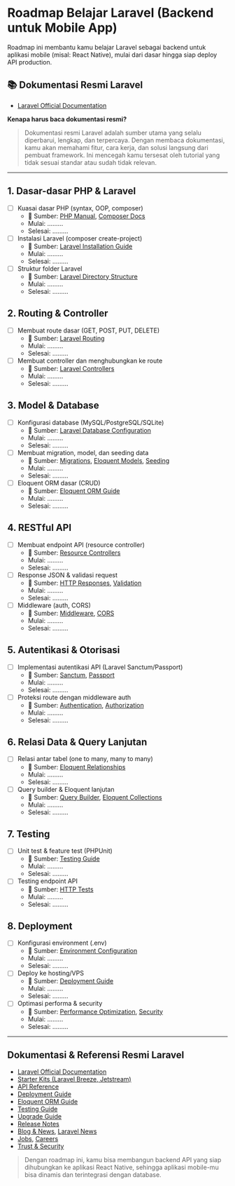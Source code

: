 
# Roadmap Belajar Laravel (Backend untuk Mobile App)

Roadmap ini membantu kamu belajar Laravel sebagai backend untuk aplikasi mobile (misal: React Native), mulai dari dasar hingga siap deploy API production.

## 📚 Dokumentasi Resmi Laravel
- [Laravel Official Documentation](https://laravel.com/docs)

**Kenapa harus baca dokumentasi resmi?**
> Dokumentasi resmi Laravel adalah sumber utama yang selalu diperbarui, lengkap, dan terpercaya. Dengan membaca dokumentasi, kamu akan memahami fitur, cara kerja, dan solusi langsung dari pembuat framework. Ini mencegah kamu tersesat oleh tutorial yang tidak sesuai standar atau sudah tidak relevan.

---

## 1. Dasar-dasar PHP & Laravel
- [ ] Kuasai dasar PHP (syntax, OOP, composer)
	- 📖 Sumber: [PHP Manual](https://www.php.net/manual/en/), [Composer Docs](https://getcomposer.org/doc/)
	- Mulai: .........
	- Selesai: .........
- [ ] Instalasi Laravel (composer create-project)
	- 📖 Sumber: [Laravel Installation Guide](https://laravel.com/docs/master/installation)
	- Mulai: .........
	- Selesai: .........
- [ ] Struktur folder Laravel
	- 📖 Sumber: [Laravel Directory Structure](https://laravel.com/docs/master/structure)
	- Mulai: .........
	- Selesai: .........

## 2. Routing & Controller
- [ ] Membuat route dasar (GET, POST, PUT, DELETE)
	- 📖 Sumber: [Laravel Routing](https://laravel.com/docs/master/routing)
	- Mulai: .........
	- Selesai: .........
- [ ] Membuat controller dan menghubungkan ke route
	- 📖 Sumber: [Laravel Controllers](https://laravel.com/docs/master/controllers)
	- Mulai: .........
	- Selesai: .........

## 3. Model & Database
- [ ] Konfigurasi database (MySQL/PostgreSQL/SQLite)
	- 📖 Sumber: [Laravel Database Configuration](https://laravel.com/docs/master/database)
	- Mulai: .........
	- Selesai: .........
- [ ] Membuat migration, model, dan seeding data
	- 📖 Sumber: [Migrations](https://laravel.com/docs/master/migrations), [Eloquent Models](https://laravel.com/docs/master/eloquent), [Seeding](https://laravel.com/docs/master/seeding)
	- Mulai: .........
	- Selesai: .........
- [ ] Eloquent ORM dasar (CRUD)
	- 📖 Sumber: [Eloquent ORM Guide](https://laravel.com/docs/master/eloquent)
	- Mulai: .........
	- Selesai: .........

## 4. RESTful API
- [ ] Membuat endpoint API (resource controller)
	- 📖 Sumber: [Resource Controllers](https://laravel.com/docs/master/controllers#resource-controllers)
	- Mulai: .........
	- Selesai: .........
- [ ] Response JSON & validasi request
	- 📖 Sumber: [HTTP Responses](https://laravel.com/docs/master/responses), [Validation](https://laravel.com/docs/master/validation)
	- Mulai: .........
	- Selesai: .........
- [ ] Middleware (auth, CORS)
	- 📖 Sumber: [Middleware](https://laravel.com/docs/master/middleware), [CORS](https://laravel.com/docs/master/middleware#cors)
	- Mulai: .........
	- Selesai: .........

## 5. Autentikasi & Otorisasi
- [ ] Implementasi autentikasi API (Laravel Sanctum/Passport)
	- 📖 Sumber: [Sanctum](https://laravel.com/docs/master/sanctum), [Passport](https://laravel.com/docs/master/passport)
	- Mulai: .........
	- Selesai: .........
- [ ] Proteksi route dengan middleware auth
	- 📖 Sumber: [Authentication](https://laravel.com/docs/master/authentication), [Authorization](https://laravel.com/docs/master/authorization)
	- Mulai: .........
	- Selesai: .........

## 6. Relasi Data & Query Lanjutan
- [ ] Relasi antar tabel (one to many, many to many)
	- 📖 Sumber: [Eloquent Relationships](https://laravel.com/docs/master/eloquent-relationships)
	- Mulai: .........
	- Selesai: .........
- [ ] Query builder & Eloquent lanjutan
	- 📖 Sumber: [Query Builder](https://laravel.com/docs/master/queries), [Eloquent Collections](https://laravel.com/docs/master/eloquent-collections)
	- Mulai: .........
	- Selesai: .........

## 7. Testing
- [ ] Unit test & feature test (PHPUnit)
	- 📖 Sumber: [Testing Guide](https://laravel.com/docs/master/testing)
	- Mulai: .........
	- Selesai: .........
- [ ] Testing endpoint API
	- 📖 Sumber: [HTTP Tests](https://laravel.com/docs/master/http-tests)
	- Mulai: .........
	- Selesai: .........

## 8. Deployment
- [ ] Konfigurasi environment (.env)
	- 📖 Sumber: [Environment Configuration](https://laravel.com/docs/master/configuration#environment-configuration)
	- Mulai: .........
	- Selesai: .........
- [ ] Deploy ke hosting/VPS
	- 📖 Sumber: [Deployment Guide](https://laravel.com/docs/master/deployment)
	- Mulai: .........
	- Selesai: .........
- [ ] Optimasi performa & security
	- 📖 Sumber: [Performance Optimization](https://laravel.com/docs/master/performance), [Security](https://laravel.com/docs/master/security)
	- Mulai: .........
	- Selesai: .........

---

## Dokumentasi & Referensi Resmi Laravel

- [Laravel Official Documentation](https://laravel.com/docs)
- [Starter Kits (Laravel Breeze, Jetstream)](https://laravel.com/starter-kits)
- [API Reference](https://api.laravel.com/docs/10.x)
- [Deployment Guide](https://laravel.com/docs/master/deployment)
- [Eloquent ORM Guide](https://laravel.com/docs/master/eloquent)
- [Testing Guide](https://laravel.com/docs/master/testing)
- [Upgrade Guide](https://laravel.com/docs/master/upgrade)
- [Release Notes](https://laravel.com/docs/releases)
- [Blog & News](https://blog.laravel.com), [Laravel News](https://laravel-news.com)
- [Jobs](https://larajobs.com/?partner=5), [Careers](https://laravel.com/careers)
- [Trust & Security](https://trust.laravel.com)

> Dengan roadmap ini, kamu bisa membangun backend API yang siap dihubungkan ke aplikasi React Native, sehingga aplikasi mobile-mu bisa dinamis dan terintegrasi dengan database.
